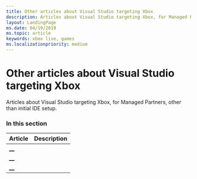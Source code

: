 ```yaml
---
title: Other articles about Visual Studio targeting Xbox
description: Articles about Visual Studio targeting Xbox, for Managed Partners, other than initial IDE setup.
layout: LandingPage
ms.date: 04/19/2019
ms.topic: article
keywords: xbox live, games
ms.localizationpriority: medium
---
```


# Other articles about Visual Studio targeting Xbox

Articles about Visual Studio targeting Xbox, for Managed Partners, other than initial IDE setup.


### In this section

| Article | Description |
|---------|-------------|
| [__](__) |  |
| [__](__) |  |
| [__](__) |  |

